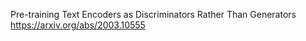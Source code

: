 Pre-training Text Encoders as Discriminators Rather Than Generators
https://arxiv.org/abs/2003.10555